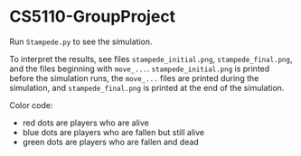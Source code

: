 # CS5110-GroupProject

Run `Stampede.py` to see the simulation.

To interpret the results, see files `stampede_initial.png`, `stampede_final.png`, and the files beginning with `move_...`. `stampede_initial.png` is printed before the simulation runs, the `move_...` files are printed during the simulation, and `stampede_final.png` is printed at the end of the simulation. 

Color code:
* red dots are players who are alive
* blue dots are players who are fallen but still alive
* green dots are players who are fallen and dead